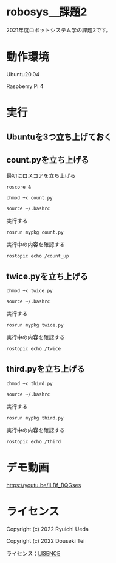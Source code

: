 # robosys＿課題2
2021年度ロボットシステム学の課題2です。


# 動作環境
Ubuntu20.04

Raspberry Pi 4

# 実行

Ubuntuを3つ立ち上げておく
---

## count.pyを立ち上げる

最初にロスコアを立ち上げる
 ```
roscore &
 ```
 ```
chmod +x count.py
 ```
  ```
source ~/.bashrc
 ```
 実行する
 ```
rosrun mypkg count.py
 ```
 実行中の内容を確認する
 ```
rostopic echo /count_up
 ```
## twice.pyを立ち上げる
  ```
chmod +x twice.py
 ```
  ```
source ~/.bashrc
 ```
 実行する
 ```
rosrun mypkg twice.py
 ```
 実行中の内容を確認する
 ```
rostopic echo /twice
 ```
## third.pyを立ち上げる
  ```
chmod +x third.py
 ```
  ```
source ~/.bashrc
 ```
 実行する
 ```
rosrun mypkg third.py
 ```
 実行中の内容を確認する
 ```
rostopic echo /third
 ```
# デモ動画

https://youtu.be/ILBf_BQGses

# ライセンス
Copyright (c) 2022 Ryuichi Ueda

Copyright (c) 2022 Douseki Tei

ライセンス：[LISENCE](https://github.com/Douseki-Tei/mypkg/blob/main/LICENSE)
